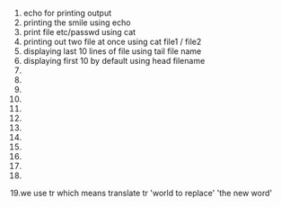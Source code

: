 1. echo for printing output
2. printing the smile using echo
3. print file etc/passwd using cat
4. printing out two file at once using cat file1 / file2
5. displaying last 10 lines of file using tail file name
6. displaying first 10 by default using head filename
7.
8.
9.
10.
11.
12.
13.
14.
15.
16.
17.
18.
19.we use tr which means translate tr 'world to replace' 'the new word'
